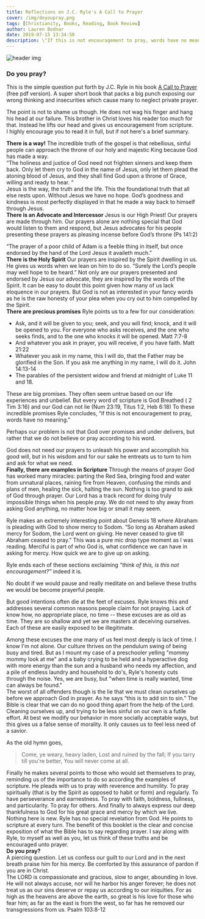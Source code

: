 ```yaml
---
title: Reflections on J.C. Ryle's A Call to Prayer
cover: /img/doyoupray.png
tags: [Christianity, Books, Reading, Book Review]
author: Lauren Bodnar
date: 2019-07-15 13:34:50
description: \"If this is not encouragement to pray, words have no meaning\" - Ryle shepherds us towards the good news of the gospel while exposing why many neglect prayer. I say along with Ryle, to myself as well as you, let us think of these truths and be encouraged unto prayer.
---
```

![header img](/img/doyoupray.png)

### Do you pray? </br>

This is the simple question put forth by J.C. Ryle in his book [A Call to Prayer](https://chapellibrary.org:8443/pdf/books/ctpr.pdf) (free pdf version). A super short book that packs a big punch exposing our wrong thinking and insecurities which cause many to neglect private prayer. </br>

The point is not to shame us though. He does not wag his finger and hang his head at our failure. This brother in Christ loves his reader too much for that. Instead he lifts our head and gives us encouragement from scripture. </br>
I highly encourage you to read it in full, but if not here's a brief summary.
</br>

**There is a way!**
The incredible truth of the gospel is that rebellious, sinful people can approach the throne of our holy and majestic King because God has made a way. </br>
“The holiness and justice of God need not frighten sinners and keep them back. Only let them cry to God in the name of Jesus, only let them plead the atoning blood of Jesus, and they shall find God upon a throne of Grace, willing and ready to hear. “ </br>
Jesus is the way, the truth and the life. This the foundational truth that all else rests upon. Without Jesus we have no hope. God’s goodness and kindness is most perfectly displayed in that he made a way back to himself through Jesus.
</br>
**There is an Advocate and Intercessor**
Jesus is our High Priest! Our prayers are made through him. Our prayers alone are nothing special that God would listen to them and respond, but Jesus advocates for his people presenting these prayers as pleasing incense before God’s throne (Ps 141:2)

 “The prayer of a poor child of Adam is a feeble thing in itself, but once endorsed by the hand of the Lord Jesus it availeth much.”
</br>
**There is the Holy Spirit**
Our prayers are inspired by the Spirit dwelling in us. He gives us words when we lean on him to do so. “Surely the Lord’s people may well hope to be heard.” Not only are our prayers presented and endorsed by Jesus our advocate, they are inspired by the words of the Spirit. It can be easy to doubt this point given how many of us lack eloquence in our prayers. But God is not as interested in your fancy words as he is the raw honesty of your plea when you cry out to him compelled by the Spirit.
</br>
**There are precious promises**
Ryle points us to a few for our consideration:
* Ask, and it will be given to you; seek, and you will find; knock, and it will be opened to you. For everyone who asks receives, and the one who seeks finds, and to the one who knocks it will be opened. Matt 7:7-8 </br>
* And whatever you ask in prayer, you will receive, if you have faith. Matt 21:22 </br>
* Whatever you ask in my name, this I will do, that the Father may be glorified in the Son. If you ask me anything in my name, I will do it. John 14:13-14 </br>
* The parables of the persistent widow and friend at midnight of Luke 11 and 18.</br>

These are big promises. They often seem untrue based on our life experiences and unbelief. But every word of scripture is God Breathed ( 2 Tim 3:16) and our God can not lie (Num 23:19, Titus 1:2, Heb 6:18) To these incredible promises Ryle concludes, “if this is not encouragement to pray, words have no meaning.” </br>

Perhaps our problem is not that God over promises and under delivers, but rather that we do not believe or pray according to his word. </br>

God does not need our prayers to unleash his power and accomplish his good will, but in his wisdom and for our sake he entreats us to turn to him and ask for what we need.
</br>
**Finally, there are examples in Scripture**
Through the means of prayer God has worked many miracles: parting the Red Sea, bringing food and water from unnatural places, raining fire from Heaven, confusing the minds and plans of men, healing the sick, halting the sun. Nothing is too grand to ask of God through prayer. Our Lord has a track record for doing truly impossible things when his people pray. We do not need to shy away from asking God anything, no matter how big or small it may seem. </br>

Ryle makes an extremely interesting point about Genesis 18 where Abraham is pleading with God to show mercy to Sodom. “So long as Abraham asked mercy for Sodom, the Lord went on giving. He never ceased to give till Abraham ceased to pray.” This was a pure mic drop type moment as I was reading. Merciful is part of who God is, what confidence we can have in asking for mercy. How quick we are to give up on asking. </br>

Ryle ends each of these sections exclaiming *“think of this, is this not encouragement?”* indeed it is.
</br>

No doubt if we would pause and really meditate on and believe these truths we would be become prayerful people. </br>

But good intentions often die at the feet of excuses. Ryle knows this and addresses several common reasons people claim for not praying. Lack of know how, no appropriate place, no time -- these excuses are as old as time. They are so shallow and yet we are masters at deceiving ourselves. Each of these are easily exposed to be illegitimate. </br>

Among these excuses the one many of us feel most deeply is lack of time. I know I'm not alone. Our culture thrives on the pendulum swing of being busy and tired. But as I mount my case of a preschooler yelling "mommy mommy look at me" and a baby crying to be held and a hyperactive dog with more energy than the sun and a husband who needs my affection, and a pile of endless laundry and household to do's, Ryle's honesty cuts through the noise. Yes, we are busy, but "when time is really wanted, time can always be found."
</br>
The worst of all offenders though is the lie that we must clean ourselves up before we approach God in prayer. As he says “this is to add sin to sin.” The Bible is clear that we can do no good thing apart from the help of the Lord. Cleaning ourselves up, and trying to be less sinful on our own is a futile effort. At best we modify our behavior in more socially acceptable ways, but this gives us a false sense of morality. It only causes us to feel less need of a savior. </br>

As the old hymn goes,
> Come, ye weary, heavy laden,
    Lost and ruined by the fall;
    If you tarry till you're better,
    You will never come at all. </br>

Finally he makes several points to those who would set themselves to pray, reminding us of the importance to do so according the examples of scripture. He pleads with us to pray with reverence and humility. To pray spiritually (that is by the Spirit as opposed to habit or form) and regularly. To have perseverance and earnestness. To pray with faith, boldness, fullness, and particularity. To pray for others. And finally to always express our deep thankfulness to God for his great grace and mercy by which we live.
Nothing here is new. Ryle has no special revelation from God. He points to scripture at every turn. The benefit of this booklet is the clear and concise exposition of what the Bible has to say regarding prayer. I say along with Ryle, to myself as well as you, let us think of these truths and be encouraged unto prayer.
</br>
**Do you pray?**
</br>
A piercing question. Let us confess our guilt to our Lord and in the next breath praise him for his mercy. Be comforted by this assurance of pardon if you are in Christ. </br>
The LORD is compassionate and gracious, slow to anger, abounding in love. He will not always accuse, nor will he harbor his anger forever; he does not treat us as our sins deserve or repay us according to our iniquities. For as high as the heavens are above the earth, so great is his love for those who fear him; as far as the east is from the west, so far has he removed our transgressions from us. Psalm 103:8-12
